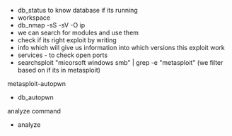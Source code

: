 - db_status to know database if its running
- workspace
- db_nmap -sS -sV -O ip 
- we can search for modules and use them 
- check if its right exploit by writing 
- info which will give us information into which versions this exploit work
- services - to check open ports 
- searchsploit "micorsoft windows smb" | grep -e "metasploit" (we filter based on if its in metasploit)

metasploit-autopwn
- db_autopwn

analyze command
- analyze